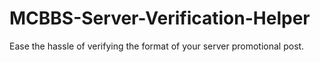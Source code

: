 # MCBBS-Server-Verification-Helper
Ease the hassle of verifying the format of your server promotional post.
